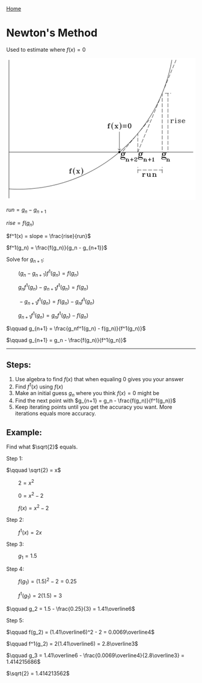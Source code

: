 <!--
 * This file is part of RS Cheat Sheets.
 *
 * RS Cheat Sheets is free software: you can redistribute it and/or modify
 * it under the terms of the GNU General Public License as published by
 * the Free Software Foundation, either version 3 of the License, or
 * (at your option) any later version.
 *
 * RS Cheat Sheets is distributed in the hope that it will be useful,
 * but WITHOUT ANY WARRANTY; without even the implied warranty of
 * MERCHANTABILITY or FITNESS FOR A PARTICULAR PURPOSE.  See the
 * GNU General Public License for more details.
 *
 * You should have received a copy of the GNU General Public License
 * along with RS Cheat Sheets. If not, see <https://www.gnu.org/licenses/>.
 */
-->

[Home](../../README.md)

# Newton's Method

Used to estimate where $f(x) = 0$

![](./newtons_method_diagram.png)

$run = g_n - g_{n+1}$

$rise = f(g_n)$

$f^1(x) = slope = \frac{rise}{run}$

$f^1(g_n) = \frac{f(g_n)}{g_n - g_{n+1}}$

Solve for $g_{n+1}$:

$\qquad (g_n - g_{n+1}) f^1(g_n) = f(g_n)$

$\qquad g_nf^1(g_n) - g_{n+1}f^1(g_n) = f(g_n)$

$\qquad -g_{n+1}f^1(g_n) = f(g_n) - g_nf^1(g_n)$

$\qquad g_{n+1}f^1(g_n) = g_nf^1(g_n) - f(g_n)$

$\qquad g_{n+1} = \frac{g_nf^1(g_n) - f(g_n)}{f^1(g_n)}$

$\qquad g_{n+1} = g_n - \frac{f(g_n)}{f^1(g_n)}$

---

## Steps:
1. Use algebra to find $f(x)$ that when equaling 0 gives you your answer
1. Find $f^1(x)$ using $f(x)$
1. Make an initial guess $g_n$ where you think $f(x)=0$ might be
1. Find the next point with $g_{n+1} = g_n - \frac{f(g_n)}{f^1(g_n)}$
1. Keep iterating points until you get the accuracy you want. More iterations equals more accuracy.

## Example:
Find what $\sqrt{2}$ equals.

Step 1:

$\qquad \sqrt{2} = x$

$\qquad 2 = x^2$

$\qquad 0 = x^2 - 2$

$\qquad f(x) = x^2 - 2$

Step 2:

$\qquad f^1(x) = 2x$

Step 3:

$\qquad g_1 = 1.5$

Step 4:

$\qquad f(g_1) = (1.5)^2 - 2 = 0.25$

$\qquad f^1(g_1) = 2(1.5) = 3$

$\qquad g_2 = 1.5 - \frac{0.25}{3} = 1.41\overline6$

Step 5:

$\qquad f(g_2) = (1.41\overline6)^2 - 2 = 0.0069\overline4$

$\qquad f^1(g_2) = 2(1.41\overline6) = 2.8\overline3$

$\qquad g_3 = 1.41\overline6 - \frac{0.0069\overline4}{2.8\overline3} = 1.414215686$

$\sqrt{2} = 1.414213562$
